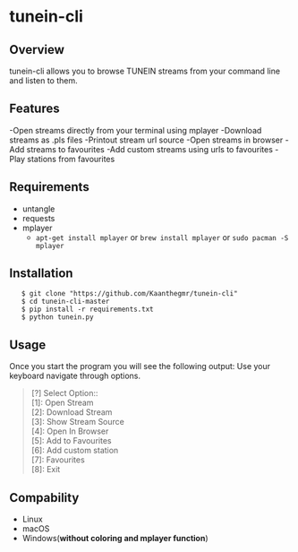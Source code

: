 # tunein-cli

## Overview
tunein-cli allows you to browse TUNEIN streams from your command line and listen to them.

## Features
-Open streams directly from your terminal using mplayer
-Download streams as .pls files
-Printout stream url source
-Open streams in browser
-Add streams to favourites
-Add custom streams using urls to favourites
-Play stations from favourites

## Requirements
- untangle
- requests
- mplayer
  - ```apt-get install mplayer``` or ```brew install mplayer``` or ```sudo pacman -S mplayer```

## Installation
```
   $ git clone "https://github.com/Kaanthegmr/tunein-cli"
   $ cd tunein-cli-master
   $ pip install -r requirements.txt
   $ python tunein.py
   ```
## Usage
Once you start the program you will see the following output:
Use your keyboard navigate through options.
>   [?] Select Option::  
>   [1]: Open Stream  
>   [2]: Download Stream  
>   [3]: Show Stream Source  
>   [4]: Open In Browser  
>   [5]: Add to Favourites  
>   [6]: Add custom station  
>   [7]: Favourites  
>   [8]: Exit  

## Compability
- Linux
- macOS
- Windows(**without coloring and mplayer function**)
